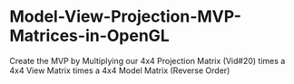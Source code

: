# Model-View-Projection-MVP-Matrices-in-OpenGL
Create the MVP by Multiplying our 4x4 Projection Matrix (Vid#20) times a 4x4 View Matrix times a 4x4 Model Matrix (Reverse Order)
